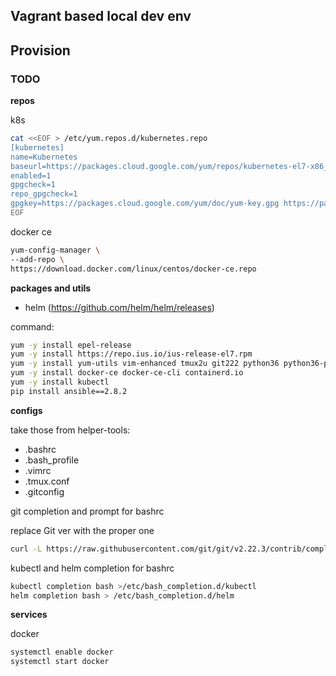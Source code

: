 Vagrant based local dev env
---------------------------

## Provision

### TODO

**repos**

k8s
```sh
cat <<EOF > /etc/yum.repos.d/kubernetes.repo
[kubernetes]
name=Kubernetes
baseurl=https://packages.cloud.google.com/yum/repos/kubernetes-el7-x86_64
enabled=1
gpgcheck=1
repo_gpgcheck=1
gpgkey=https://packages.cloud.google.com/yum/doc/yum-key.gpg https://packages.cloud.google.com/yum/doc/rpm-package-key.gpg
EOF
```

docker ce
```sh
yum-config-manager \
--add-repo \
https://download.docker.com/linux/centos/docker-ce.repo
```

**packages and utils**

- helm (https://github.com/helm/helm/releases)

command:
```sh
yum -y install epel-release
yum -y install https://repo.ius.io/ius-release-el7.rpm
yum -y install yum-utils vim-enhanced tmux2u git222 python36 python36-pip bind-utils dig unzip traceroute nmap gcc gdb
yum -y install docker-ce docker-ce-cli containerd.io
yum -y install kubectl
pip install ansible==2.8.2
```

**configs**

take those from helper-tools:
- .bashrc
- .bash_profile
- .vimrc
- .tmux.conf
- .gitconfig

git completion and prompt for bashrc

replace Git ver with the proper one

```sh
curl -L https://raw.githubusercontent.com/git/git/v2.22.3/contrib/completion/git-prompt.sh -o ~/.git-prompt.sh
```

kubectl and helm completion for bashrc

```sh
kubectl completion bash >/etc/bash_completion.d/kubectl
helm completion bash > /etc/bash_completion.d/helm
```

**services**

docker
```sh
systemctl enable docker
systemctl start docker
```
